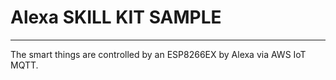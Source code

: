 # Alexa SKILL KIT SAMPLE
-------------------

The smart things are controlled by an ESP8266EX by Alexa via AWS IoT MQTT.
